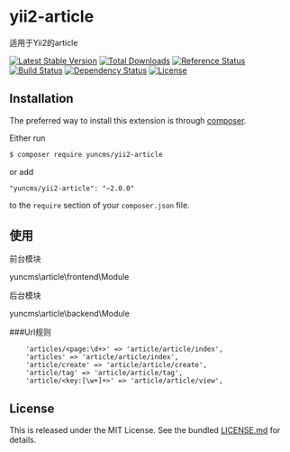 # yii2-article
适用于Yii2的article

[![Latest Stable Version](https://poser.pugx.org/yuncms/yii2-article/v/stable.png)](https://packagist.org/packages/yuncms/yii2-article)
[![Total Downloads](https://poser.pugx.org/yuncms/yii2-article/downloads.png)](https://packagist.org/packages/yuncms/yii2-article)
[![Reference Status](https://www.versioneye.com/php/yuncms:yii2-article/reference_badge.svg)](https://www.versioneye.com/php/yuncms:yii2-article/references)
[![Build Status](https://img.shields.io/travis/yiisoft/yii2-article.svg)](http://travis-ci.org/yuncms/yii2-article)
[![Dependency Status](https://www.versioneye.com/php/yuncms:yii2-article/dev-master/badge.png)](https://www.versioneye.com/php/yuncms:yii2-article/dev-master)
[![License](https://poser.pugx.org/yuncms/yii2-article/license.svg)](https://packagist.org/packages/yuncms/yii2-article)

## Installation

The preferred way to install this extension is through [composer](http://getcomposer.org/download/).

Either run

```bash
$ composer require yuncms/yii2-article
```

or add

```
"yuncms/yii2-article": "~2.0.0"
```

to the `require` section of your `composer.json` file.

## 使用

前台模块

yuncms\article\frontend\Module

后台模块

yuncms\article\backend\Module

###Url规则
````
    'articles/<page:\d+>' => 'article/article/index',
    'articles' => 'article/article/index',
    'article/create' => 'article/article/create',
    'article/tag' => 'article/article/tag',
    'article/<key:[\w+]+>' => 'article/article/view',
````



## License

This is released under the MIT License. See the bundled [LICENSE.md](LICENSE.md)
for details.